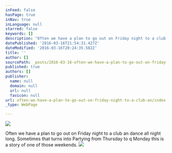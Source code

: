 ```yaml
---
inFeed: false
hasPage: true
inNav: true
inLanguage: null
starred: false
keywords: []
description: "Often we have a plan to go out on Friday night to a club an dance all night long. \_Sometimes that turns into Partying from Thursday to Monday this is a story of one of those weekends.\_"
datePublished: '2016-03-16T21:54:31.427Z'
dateModified: '2016-03-16T20:24:35.582Z'
title: ''
author: []
sourcePath: _posts/2016-03-16-often-we-have-a-plan-to-go-out-on-friday-night-to-a-club-an.md
published: true
authors: []
publisher:
  name: null
  domain: null
  url: null
  favicon: null
url: often-we-have-a-plan-to-go-out-on-friday-night-to-a-club-an/index.html
_type: WebPage

---
```

![](https://the-grid-user-content.s3-us-west-2.amazonaws.com/34726331-0b92-43d1-9962-2564a7da6e15.jpg)

Often we have a plan to go out on Friday night to a club an dance all night long.  Sometimes that turns into Partying from Thursday to q Monday this is a story of one of those weekends. ![](https://the-grid-user-content.s3-us-west-2.amazonaws.com/169513ec-b766-495d-9034-02266cf29e61.jpg)